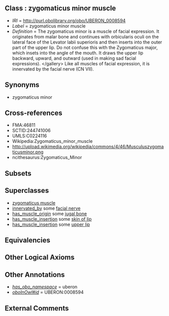 
## Class : zygomaticus minor muscle

 * *IRI* = http://purl.obolibrary.org/obo/UBERON_0008594
 * *Label* = zygomaticus minor muscle
 * *Definition* = The zygomaticus minor is a muscle of facial expression. It originates from malar bone and continues with orbicularis oculi on the lateral face of the Levator labii superioris and then inserts into the outer part of the upper lip. Do not confuse this with the Zygomaticus major, which insets into the angle of the mouth. It draws the upper lip backward, upward, and outward (used in making sad facial expressions). &lt;/gallery&gt; Like all muscles of facial expression, it is innervated by the facial nerve (CN VII).

## Synonyms

 * zygomaticus minor

## Cross-references

 * FMA:46811
 * SCTID:244741006
 * UMLS:C0224116
 * Wikipedia:Zygomaticus_minor_muscle
 * http://upload.wikimedia.org/wikipedia/commons/4/46/Musculuszygomaticusminor.png
 * ncithesaurus:Zygomaticus_Minor

## Subsets


## Superclasses

 * [zygomaticus muscle](../../UBERON/37/UBERON_0010437.md)
 * [innervated_by](../../RO/05/RO_0002005.md) some [facial nerve](../../UBERON/47/UBERON_0001647.md)
 * [has_muscle_origin](../../RO/72/RO_0002372.md) some [jugal bone](../../UBERON/83/UBERON_0001683.md)
 * [has_muscle_insertion](../../RO/73/RO_0002373.md) some [skin of lip](../../UBERON/58/UBERON_0001458.md)
 * [has_muscle_insertion](../../RO/73/RO_0002373.md) some [upper lip](../../UBERON/34/UBERON_0001834.md)

## Equivalencies


## Other Logical Axioms


## Other Annotations

 * *[has_obo_namespace](../../ce/oboInOwl#hasOBONamespace.md)* = uberon
 * *[oboInOwl#id](../../id/oboInOwl#id.md)* = UBERON:0008594

## External Comments

